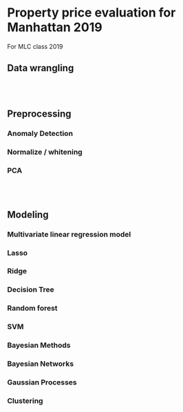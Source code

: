 # Property price evaluation for Manhattan 2019
For MLC class 2019

## Data wrangling
<br> 

## Preprocessing
### Anomaly Detection
### Normalize / whitening
### PCA
<br> 

## Modeling
### Multivariate linear regression model
### Lasso
### Ridge
### Decision Tree
### Random forest
### SVM
### Bayesian Methods
### Bayesian Networks
### Gaussian Processes
### Clustering
